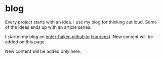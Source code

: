 # blog

Every project starts with an idea.
I use my blog for thinking out loud.
Some of the ideas ends up with an article series.

I startet my blog on [enter-haken.github.io][1] ([sources][2]).
New content will be added on this page.

<!--more-->

New content will be added only here.

[1]: https://enter-haken.github.io
[2]: https://github.com/enter-haken/blog
